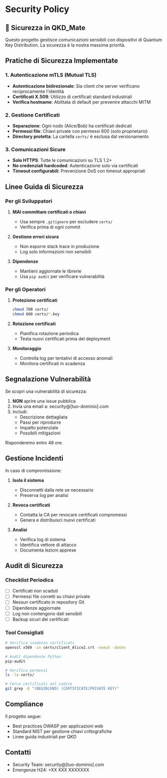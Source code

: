 # Security Policy

## 🔐 Sicurezza in QKD_Mate

Questo progetto gestisce comunicazioni sensibili con dispositivi di Quantum Key Distribution. La sicurezza è la nostra massima priorità.

## Pratiche di Sicurezza Implementate

### 1. Autenticazione mTLS (Mutual TLS)
- **Autenticazione bidirezionale**: Sia client che server verificano reciprocamente l'identità
- **Certificati X.509**: Utilizzo di certificati standard industriali
- **Verifica hostname**: Abilitata di default per prevenire attacchi MITM

### 2. Gestione Certificati
- **Separazione**: Ogni nodo (Alice/Bob) ha certificati dedicati
- **Permessi file**: Chiavi private con permessi 600 (solo proprietario)
- **Directory protetta**: La cartella `certs/` è esclusa dal versionamento

### 3. Comunicazioni Sicure
- **Solo HTTPS**: Tutte le comunicazioni su TLS 1.2+
- **No credenziali hardcoded**: Autenticazione solo via certificati
- **Timeout configurabili**: Prevenzione DoS con timeout appropriati

## Linee Guida di Sicurezza

### Per gli Sviluppatori

1. **MAI committare certificati o chiavi**
   - Usa sempre `.gitignore` per escludere `certs/`
   - Verifica prima di ogni commit

2. **Gestione errori sicura**
   - Non esporre stack trace in produzione
   - Log solo informazioni non sensibili

3. **Dipendenze**
   - Mantieni aggiornate le librerie
   - Usa `pip audit` per verificare vulnerabilità

### Per gli Operatori

1. **Protezione certificati**
   ```bash
   chmod 700 certs/
   chmod 600 certs/*.key
   ```

2. **Rotazione certificati**
   - Pianifica rotazione periodica
   - Testa nuovi certificati prima del deployment

3. **Monitoraggio**
   - Controlla log per tentativi di accesso anomali
   - Monitora certificati in scadenza

## Segnalazione Vulnerabilità

Se scopri una vulnerabilità di sicurezza:

1. **NON** aprire una issue pubblica
2. Invia una email a: security@[tuo-dominio].com
3. Includi:
   - Descrizione dettagliata
   - Passi per riprodurre
   - Impatto potenziale
   - Possibili mitigazioni

Risponderemo entro 48 ore.

## Gestione Incidenti

In caso di compromissione:

1. **Isola il sistema**
   - Disconnetti dalla rete se necessario
   - Preserva log per analisi

2. **Revoca certificati**
   - Contatta la CA per revocare certificati compromessi
   - Genera e distribuisci nuovi certificati

3. **Analisi**
   - Verifica log di sistema
   - Identifica vettore di attacco
   - Documenta lezioni apprese

## Audit di Sicurezza

### Checklist Periodica

- [ ] Certificati non scaduti
- [ ] Permessi file corretti su chiavi private
- [ ] Nessun certificato in repository Git
- [ ] Dipendenze aggiornate
- [ ] Log non contengono dati sensibili
- [ ] Backup sicuri dei certificati

### Tool Consigliati

```bash
# Verifica scadenza certificati
openssl x509 -in certs/client_Alice2.crt -noout -dates

# Audit dipendenze Python
pip-audit

# Verifica permessi
ls -la certs/

# Cerca certificati nel codice
git grep -E "(BEGIN|END) (CERTIFICATE|PRIVATE KEY)"
```

## Compliance

Il progetto segue:
- Best practices OWASP per applicazioni web
- Standard NIST per gestione chiavi crittografiche
- Linee guida industriali per QKD

## Contatti

- Security Team: security@[tuo-dominio].com
- Emergenze H24: +XX XXX XXXXXXX